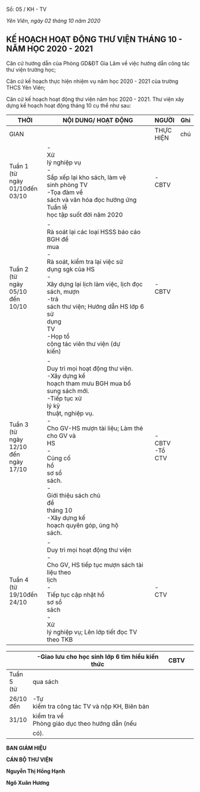 Số: 05 / KH - TV

 *Yên Viên, ngày 02 tháng 10 năm 2020*

## **KẾ HOẠCH HOẠT ĐỘNG THƯ VIỆN THÁNG 10 - NĂM HỌC 2020 - 2021**

Căn cứ hướng dẫn của Phòng GD&ĐT Gia Lâm về việc hướng dẫn công tác thư viện trường học;

Căn cứ kế hoạch thực hiện nhiệm vụ năm học 2020 - 2021 của trường THCS Yên Viên;

Căn cứ kế hoạch hoạt động thư viện năm học 2020 - 2021. Thư viện xây dựng kế hoạch hoạt động tháng 10 cụ thể như sau:

| THỜI                                                | NỘI DUNG/ HOẠT ĐỘNG                                                                                                                                                                                                                                                                                                                                     | NGƯỜI                   | Ghi |
|-----------------------------------------------------|---------------------------------------------------------------------------------------------------------------------------------------------------------------------------------------------------------------------------------------------------------------------------------------------------------------------------------------------------------|-------------------------|-----|
| GIAN                                                |                                                                                                                                                                                                                                                                                                                                                         | THỰC<br>HIỆN            | chú |
| Tuần 1<br>(từ<br>ngày<br>01/10đến<br>03/10          | -<br>Xử<br>lý nghiệp vụ<br>-<br>Sắp xếp lại kho sách, làm vệ<br>sinh phòng TV<br>-Tọa đàm về<br>sách và văn hóa đọc hưởng ứng<br>Tuần lễ<br>học tập suốt đời năm 2020                                                                                                                                                                                   | -<br>CBTV               |     |
| Tuần 2<br>(từ<br>ngày<br>05/10<br>đến<br>10/10      | -<br>Rà soát lại các loại HSSS báo cáo BGH để<br>mua<br>-<br>Rà soát, kiểm tra lại việc sử<br>dụng sgk của HS<br>-<br>Xây dựng lại lịch làm việc, lịch đọc sách, mượn<br>-trả<br>sách thư viện; Hướng dẫn HS lớp 6 sử<br>dụng<br>TV<br>-Họp tổ<br>cộng tác viên thư viện (dự<br>kiến)                                                                   | -<br>CBTV               |     |
| Tuần 3<br>(từ<br>ngày<br>12/10<br>đến<br>ngày 17/10 | -<br>Duy trì mọi hoạt động thư viện.<br>-Xây dựng kế<br>hoạch tham mưu BGH mua bổ<br>sung sách mới.<br>-Tiếp tục xử<br>lý kỹ<br>thuật, nghiệp vụ.<br>-<br>Cho GV-HS mượn tài liệu; Làm thẻ<br>cho GV và<br>HS<br>-<br>Củng cố<br>hồ<br>sơ sổ<br>sách.<br>-<br>Giới thiệu sách chủ<br>đề<br>tháng 10<br>-Xây dựng kế<br>hoạch quyên góp, ủng hộ<br>sách. | -<br>CBTV<br>-Tổ<br>CTV |     |
| Tuần 4<br>(từ<br>19/10đến<br>24/10                  | -<br>Duy trì mọi hoạt động thư viện<br>-<br>Cho GV, HS tiếp tục mượn sách tài liệu theo<br>lịch<br>-<br>Tiếp tục cập nhật hồ<br>sơ sổ<br>sách<br>-<br>Xử<br>lý nghiệp vụ; Lên lớp tiết đọc TV theo TKB                                                                                                                                                  | -<br>CTV                |     |

|                  | -Giao lưu cho học sinh lớp 6 tìm hiểu kiến thức   | CBTV |  |
|------------------|---------------------------------------------------|------|--|
| Tuần<br>5<br>(từ | qua sách                                          |      |  |
| 26/10<br>đến     | -Tự<br>kiểm tra công tác TV và nộp KH, Biên bản   |      |  |
| 31/10            | kiểm tra về<br>Phòng giáo dục theo hướng dẫn (nếu |      |  |
|                  | có).                                              |      |  |

**BAN GIÁM HIỆU**

**CÁN BỘ THƯ VIỆN**

**Nguyễn Thị Hồng Hạnh**

**Ngô Xuân Hương**
